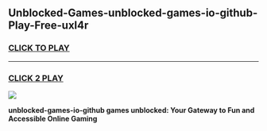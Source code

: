 
## Unblocked-Games-unblocked-games-io-github-Play-Free-uxl4r
<h3>
<a href="https://premium76.site?title=unblocked-games-io-github&ref=10A">CLICK TO PLAY</a></h3>
<hr>

<h3>
<a href="https://premium76.site?title=unblocked-games-io-github&ref=10A">CLICK 2 PLAY</a>
  
</h3>

<a href="https://premium76.site?title=unblocked-games-io-github&ref=10A"><img src="https://clearcache.store/games.png"></a>


**unblocked-games-io-github games unblocked: Your Gateway to Fun and Accessible Online Gaming**
